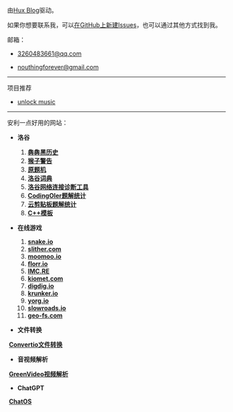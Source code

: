 由[Hux Blog](https://huangxuan.me)驱动。

如果你想要联系我，可以[在GitHub上新建Issues](https://github.com/TH911/th911.github.io/issues/new)，也可以通过其他方式找到我。

邮箱：

* 3260483661@qq.com

* nouthingforever@gmail.com

***

项目推荐

* [unlock music](/project/unlock-music)

***

安利一点好用的网站：

* **洛谷**
  1. [**犇犇黑历史**](https://benben.sbs/)
  2. [**猴子警告**](https://www.luogu.com.cn/paste/f8ynbb9e)
  3. [**原题机**](http://www.yuantiji.ac/zh/)
  4. [**洛谷词典**](https://www.luogu.com/article/jj9chw4i)
  5. [**洛谷网络连接诊断工具**](https://diag.luogu.org)
  6. [**CodingOIer题解统计**](https://luogu.codingoier.com/solution)
  7. [**云剪贴板题解统计**](https://www.luogu.com/paste/hyuv8g6y)
  8. [**C++模板**](https://www.luogu.com.cn/paste/mnucil6s)
* **在线游戏**
  1. [**snake.io**](https://snake.io/)
  1. [**slither.com**](http://slither.com/io)
  1. [**moomoo.io**](https://moomoo.io/)
  1. [**florr.io**](https://florr.io)
  1. [**IMC.RE**](https://imc.re/project/play/webmc)
  1. [**kiomet.com**](https://kiomet.com/)
  1. [**digdig.io**](https://digdig.io/)
  1. [**krunker.io**](https://krunker.io)
  1. [**yorg.io**](https://yorg.io)
  1. [**slowroads.io**](https://slowroads.io/)
  1. [**geo-fs.com**](https://www.geo-fs.com/)

* **文件转换**

​	[**Convertio文件转换**](https://convertio.co/zh)

* **音视频解析**

​	[**GreenVideo视频解析**](https://greenvideo.cc/)

* **ChatGPT**

​	[**ChatOS**](https://cat.chatavx.com)
